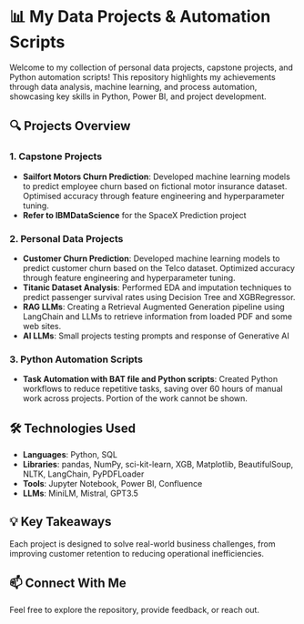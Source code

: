 # 📊 My Data Projects & Automation Scripts

Welcome to my collection of personal data projects, capstone projects, and Python automation scripts! This repository highlights my achievements through data analysis, machine learning, and process automation, showcasing key skills in Python, Power BI, and project development.

## 🔍 Projects Overview

### 1. **Capstone Projects**
   - **Sailfort Motors Churn Prediction**: Developed machine learning models to predict employee churn based on fictional motor insurance dataset. Optimised accuracy through feature engineering and hyperparameter tuning.
   - **Refer to IBMDataScience** for the SpaceX Prediction project

### 2. **Personal Data Projects**
   - **Customer Churn Prediction**: Developed machine learning models to predict customer churn based on the Telco dataset. Optimized accuracy through feature engineering and hyperparameter tuning.
   - **Titanic Dataset Analysis**: Performed EDA and imputation techniques to predict passenger survival rates using Decision Tree and XGBRegressor.
   - **RAG LLMs**: Creating a Retrieval Augmented Generation pipeline using LangChain and LLMs to retrieve information from loaded PDF and some web sites.
   - **AI LLMs**: Small projects testing prompts and response of Generative AI

### 3. **Python Automation Scripts**
   - **Task Automation with BAT file and Python scripts**: Created Python workflows to reduce repetitive tasks, saving over 60 hours of manual work across projects. Portion of the work cannot be shown.

## 🛠️ Technologies Used
- **Languages**: Python, SQL
- **Libraries**: pandas, NumPy, sci-kit-learn, XGB, Matplotlib, BeautifulSoup, NLTK, LangChain, PyPDFLoader
- **Tools**: Jupyter Notebook, Power BI, Confluence
- **LLMs**: MiniLM, Mistral, GPT3.5

## 💡 Key Takeaways
Each project is designed to solve real-world business challenges, from improving customer retention to reducing operational inefficiencies.

## 📫 Connect With Me
Feel free to explore the repository, provide feedback, or reach out.

